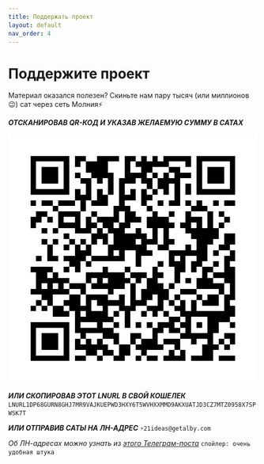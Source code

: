 ```yaml
---
title: Поддержать проект
layout: default
nav_order: 4
---
```


# Поддержите проект
Материал оказался полезен? Скиньте нам пару тысяч (или миллионов😉) сат через сеть Молния⚡️

***ОТСКАНИРОВАВ QR-КОД И УКАЗАВ ЖЕЛАЕМУЮ СУММУ В САТАХ***

![LNURL_QR](https://github.com/bitcoin21ideas/nostr/blob/main/images/lnurl%20qr%20nostr%20resources.png?raw=true)

***ИЛИ СКОПИРОВАВ ЭТОТ LNURL В СВОЙ КОШЕЛЕК***
`LNURL1DP68GURN8GHJ7MR9VAJKUEPWD3HXY6T5WVHXXMMD9AKXUATJD3CZ7MTZ0958X7SPWSK7T`

***ИЛИ ОТПРАВИВ САТЫ НА ЛН-АДРЕС***
`⚡️21ideas@getalby.com`

*Об ЛН-адресах можно узнать из [этого Телеграм-поста](https://t.me/bitcoin21ideas/2485)* `спойлер: очень удобная штука`
